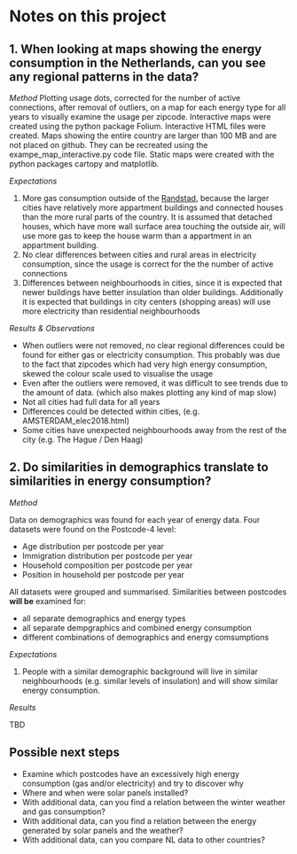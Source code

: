 # Notes on this project

## 1. When looking at maps showing the energy consumption in the Netherlands, can you see any regional patterns in the data?

*Method* 
Plotting usage dots, corrected for the number of active connections, after removal of outliers, on a map for each energy type for all years to visually examine the usage per zipcode.
Interactive maps were created using the python package Folium. Interactive HTML files were created. Maps showing the entire country are larger than 100 MB and are not placed on github. They can be recreated using the exampe_map_interactive.py code file.
Static maps were created with the python packages cartopy and matplotlib.

*Expectations*
1. More gas consumption outside of the [Randstad](https://en.wikipedia.org/wiki/Randstad), because the larger cities have relatively more appartment buildings and connected houses than the more rural parts of the country. It is assumed that detached houses, which have more wall surface area touching the outside air, will use more gas to keep the house warm than a appartment in an appartment building.
2. No clear differences between cities and rural areas in electricity consumption, since the usage is correct for the the number of active connections
3. Differences between neighbourhoods in cities, since it is expected that newer buildings have better insulation than older buildings. Additionally it is expected that buildings in city centers (shopping areas) will use more electricity than residential neighbourhoods 

*Results &amp; Observations*
- When outliers were not removed, no clear regional differences could be found for either gas or electricity consumption. This probably was due to the fact that zipcodes which had very high energy consumption, skewed the colour scale used to visualise the usage
- Even after the outliers were removed, it was difficult to see trends due to the amount of data. (which also makes plotting any kind of map slow)
- Not all cities had full data for all years
- Differences could be detected within cities, (e.g. AMSTERDAM_elec2018.html)
- Some cities have unexpected neighbourhoods away from the rest of the city (e.g. The Hague / Den Haag) 

## 2. Do similarities in demographics translate to similarities in energy consumption?

*Method*

Data on demographics was found for each year of energy data. Four datasets were found on the Postcode-4 level:
- Age distribution per postcode per year
- Immigration distribution per postcode per year
- Household composition per postcode per year
- Position in household per postcode per year

All datasets were grouped and summarised. 
Similarities between postcodes **will be** examined for:
- all separate demographics and energy types
- all separate dempgraphics and combined energy consumption
- different combinations of demographics and energy comsumptions

*Expectations*
1. People with a similar demographic background will live in similar neighbourhoods (e.g. similar levels of insulation) and will show similar energy consumption.

*Results*

TBD



## Possible next steps
- Examine which postcodes have an excessively high energy consumption (gas and/or electricity) and try to discover why
- Where and when were solar panels installed?
- With additional data, can you find a relation between the winter weather and gas consumption?
- With additional data, can you find a relation between the energy generated by solar panels and the weather?
- With additional data, can you compare NL data to other countries?





  